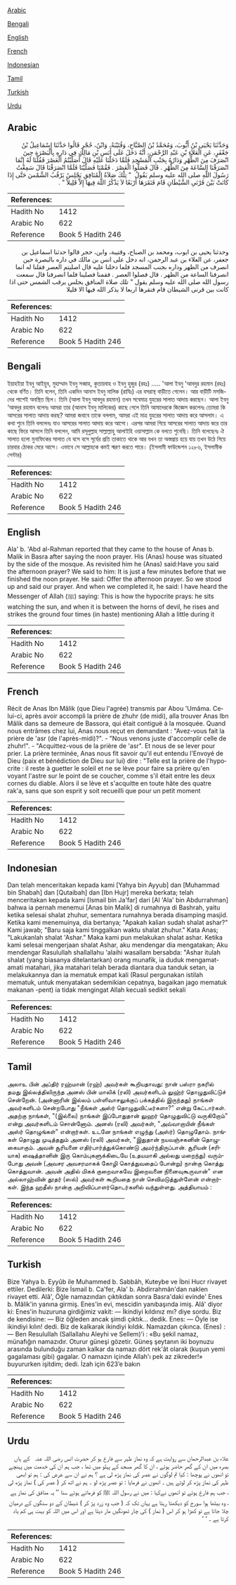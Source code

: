 [Arabic](#arabic)

[Bengali](#bengali)

[English](#english)

[French](#french)

[Indonesian](#indonesian)

[Tamil](#tamil)

[Turkish](#turkish)

[Urdu](#urdu)

## Arabic


<div dir="rtl" lang="ar" style={{fontSize:'larger',backgroundColor:'#f8f9fa',padding:20}}>
وَحَدَّثَنَا يَحْيَى بْنُ أَيُّوبَ، وَمُحَمَّدُ بْنُ الصَّبَّاحِ، وَقُتَيْبَةُ، وَابْنُ، حُجْرٍ قَالُوا حَدَّثَنَا إِسْمَاعِيلُ بْنُ جَعْفَرٍ، عَنِ الْعَلاَءِ بْنِ عَبْدِ الرَّحْمَنِ، أَنَّهُ دَخَلَ عَلَى أَنَسِ بْنِ مَالِكٍ فِي دَارِهِ بِالْبَصْرَةِ حِينَ انْصَرَفَ مِنَ الظُّهْرِ وَدَارُهُ بِجَنْبِ الْمَسْجِدِ فَلَمَّا دَخَلْنَا عَلَيْهِ قَالَ أَصَلَّيْتُمُ الْعَصْرَ فَقُلْنَا لَهُ إِنَّمَا انْصَرَفْنَا السَّاعَةَ مِنَ الظُّهْرِ ‏.‏ قَالَ فَصَلُّوا الْعَصْرَ ‏.‏ فَقُمْنَا فَصَلَّيْنَا فَلَمَّا انْصَرَفْنَا قَالَ سَمِعْتُ رَسُولَ اللَّهِ صلى الله عليه وسلم يَقُولُ ‏ "‏ تِلْكَ صَلاَةُ الْمُنَافِقِ يَجْلِسُ يَرْقُبُ الشَّمْسَ حَتَّى إِذَا كَانَتْ بَيْنَ قَرْنَىِ الشَّيْطَانِ قَامَ فَنَقَرَهَا أَرْبَعًا لاَ يَذْكُرُ اللَّهَ فِيهَا إِلاَّ قَلِيلاً ‏"‏ ‏.‏
</div>
<div style={{backgroundColor:'#f8f9fa',padding:20, marginBottom: 10}}><table> <thead> <tr> <th>References:</th> <th></th> </tr> </thead> <tbody><tr><td>Hadith No</td><td>1412</td></tr><tr><td>Arabic No</td><td>622</td></tr><tr><td>Reference</td><td>Book 5 Hadith 246</td></tr></tbody></table></div>


<div dir="rtl" lang="ar" style={{fontSize:'larger',backgroundColor:'#f8f9fa',padding:20}}>
وحدثنا يحيى بن ايوب، ومحمد بن الصباح، وقتيبة، وابن، حجر قالوا حدثنا اسماعيل بن جعفر، عن العلاء بن عبد الرحمن، انه دخل على انس بن مالك في داره بالبصرة حين انصرف من الظهر وداره بجنب المسجد فلما دخلنا عليه قال اصليتم العصر فقلنا له انما انصرفنا الساعة من الظهر . قال فصلوا العصر . فقمنا فصلينا فلما انصرفنا قال سمعت رسول الله صلى الله عليه وسلم يقول " تلك صلاة المنافق يجلس يرقب الشمس حتى اذا كانت بين قرنى الشيطان قام فنقرها اربعا لا يذكر الله فيها الا قليلا
</div>
<div style={{backgroundColor:'#f8f9fa',padding:20, marginBottom: 10}}><table> <thead> <tr> <th>References:</th> <th></th> </tr> </thead> <tbody><tr><td>Hadith No</td><td>1412</td></tr><tr><td>Arabic No</td><td>622</td></tr><tr><td>Reference</td><td>Book 5 Hadith 246</td></tr></tbody></table></div>

## Bengali


<div dir="ltr" lang="bn" style={{fontSize:'larger',backgroundColor:'#f8f9fa',padding:20}}>
ইয়াহইয়া ইবনু আইয়ুব, মুহাম্মাদ ইবনু সব্বাহ, কুতায়বাহ ও ইবনু হুজুর (রহঃ) ..... 'আলা ইবনু 'আবদুর রহমান (রহঃ) থেকে বর্ণিত। তিনি বলেন, তিনি একদিন আনাস ইবনু মালিক (রাযিঃ) এর বসরাস্থ বাড়ীতে গেলেন। আর বাড়ীটি মসজিদের পাশেই অবস্থিত ছিল। তিনি (আলা ইবনু আবদুর রহমান) তখন সবেমাত্র যুহরের সালাত আদায় করছেন। আলা ইবনু ‘আবদুর রহমান বলেনঃ আমরা তার (আনাস ইবনু মালিকের) কাছে গেলে তিনি আমাদেরকে জিজ্ঞেস করলেনঃ তোমরা কি আসরের সালাত আদায় করছ? আমরা জবাবে তাকে বললাম, আমরা এই মাত্র যুহরের সালাত আদায় করে আসলাম। এ কথা শুনে তিনি বললেনঃ যাও আসরের সালাত আদায় করে আসো। এরপর আমরা গিয়ে আসরের সালাত আদায় করে তার কাছে ফিরে আসলে তিনি বললেন, আমি রসূলুল্লাহ সাল্লাল্লাহু আলাইহি ওয়াসাল্লাম কে বলতে শুনেছি। তিনি বলেছেনঃ ঐ সালাত হলো মুনাফিকের সালাত যে বসে বসে সূর্যের প্রতি তাকাতে থাকে আর যখন তা অস্তপ্রায় হয়ে যায় তখন উঠে গিয়ে চারবার ঠোকর মেরে আসে। এভাবে সে আল্লাহকে কমই স্মরণ করতে পারে। (ইসলামী ফাউন্ডেশন ১২৮৬, ইসলামীক সেন্টার)
</div>
<div style={{backgroundColor:'#f8f9fa',padding:20, marginBottom: 10}}><table> <thead> <tr> <th>References:</th> <th></th> </tr> </thead> <tbody><tr><td>Hadith No</td><td>1412</td></tr><tr><td>Arabic No</td><td>622</td></tr><tr><td>Reference</td><td>Book 5 Hadith 246</td></tr></tbody></table></div>

## English


<div dir="ltr" lang="en" style={{fontSize:'larger',backgroundColor:'#f8f9fa',padding:20}}>
Ala' b. 'Abd al-Rahman reported that they came to the house of Anas b. Malik in Basra after saying the noon prayer. His (Anas) house was situated by the side of the mosque. As revisited him he (Anas) said:Have you said the afternoon prayer? We said to him: It is just a few minutes before that we finished the noon prayer. He said: Offer the afternoon prayer. So we stood up and said our prayer. And when we completed it, he said: I have heard the Messenger of Allah (ﷺ) saying: This is how the hypocrite prays: he sits watching the sun, and when it is between the horns of devil, he rises and strikes the ground four times (in haste) mentioning Allah a little during it
</div>
<div style={{backgroundColor:'#f8f9fa',padding:20, marginBottom: 10}}><table> <thead> <tr> <th>References:</th> <th></th> </tr> </thead> <tbody><tr><td>Hadith No</td><td>1412</td></tr><tr><td>Arabic No</td><td>622</td></tr><tr><td>Reference</td><td>Book 5 Hadith 246</td></tr></tbody></table></div>

## French


<div dir="ltr" lang="fr" style={{fontSize:'larger',backgroundColor:'#f8f9fa',padding:20}}>
Récit de Anas Ibn Mâlik (que Dieu l'agrée) transmis par Abou 'Umâma. Celui-ci, après avoir accompli la prière de zhuhr (de midi), alla trouver Anas Ibn Mâlik dans sa demeure de Bassora, qui était contiguë à la mosquée. Quand nous entrâmes chez lui, Anas nous reçut en demandant : "Avez-vous fait la prière de 'asr (de l'après-midi)?". - "Nous venons juste d'accomplir celle de zhuhr!". - "Acquittez-vous de la prière de 'asr". Et nous de se lever pour prier. La prière terminée, Anas nous fit savoir qu'il eut entendu l'Envoyé de Dieu (paix et bénédiction de Dieu sur lui) dire : "Telle est la prière de l'hypocrite : il reste à guetter le soleil et ne se lève pour faire sa prière qu'en voyant l'astre sur le point de se coucher, comme s'il était entre les deux cornes du diable. Alors il se lève et s'acquitte en toute hâte des quatre rak'a, sans que son esprit y soit recueilli que pour un petit moment
</div>
<div style={{backgroundColor:'#f8f9fa',padding:20, marginBottom: 10}}><table> <thead> <tr> <th>References:</th> <th></th> </tr> </thead> <tbody><tr><td>Hadith No</td><td>1412</td></tr><tr><td>Arabic No</td><td>622</td></tr><tr><td>Reference</td><td>Book 5 Hadith 246</td></tr></tbody></table></div>

## Indonesian


<div dir="ltr" lang="id" style={{fontSize:'larger',backgroundColor:'#f8f9fa',padding:20}}>
Dan telah menceritakan kepada kami [Yahya bin Ayyub] dan [Muhammad bin Shabah] dan [Qutaibah] dan [Ibn Hujr] mereka berkata; telah menceritakan kepada kami [Ismail bin Ja'far] dari [Al 'Ala' bin Abdurrahman] bahwa ia pernah menemui [Anas bin Malik] di rumahnya di Bashrah, yaitu ketika selesai shalat zhuhur, sementara rumahnya berada disamping masjid. Ketika kami menemuinya, dia bertanya; "Apakah kalian sudah shalat ashar?" Kami jawab; "Baru saja kami tinggalkan waktu shalat zhuhur." Kata Anas; "Lakukanlah shalat 'Ashar." Maka kami pun melakukan shalat ashar. Ketika kami selesai mengerjaan shalat Ashar, aku mendengar dia mengatakan; Aku mendengar Rasulullah shallallahu 'alaihi wasallam bersabda: "Ashar itulah shalat (yang biasanya ditelantarkan) orang munafik, ia duduk mengamat-amati matahari, jika matahari telah berada diantara dua tanduk setan, ia melakukannya dan ia mematuk empat kali (Rasul pergunakan istilah mematuk, untuk menyatakan sedemikian cepatnya, bagaikan jago mematuk makanan -pent) ia tidak mengingat Allah kecuali sedikit sekali
</div>
<div style={{backgroundColor:'#f8f9fa',padding:20, marginBottom: 10}}><table> <thead> <tr> <th>References:</th> <th></th> </tr> </thead> <tbody><tr><td>Hadith No</td><td>1412</td></tr><tr><td>Arabic No</td><td>622</td></tr><tr><td>Reference</td><td>Book 5 Hadith 246</td></tr></tbody></table></div>

## Tamil


<div dir="ltr" lang="ta" style={{fontSize:'larger',backgroundColor:'#f8f9fa',padding:20}}>
அலாஉ பின் அப்திர் ரஹ்மான் (ரஹ்) அவர்கள் கூறியதாவது: நான் பஸ்ரா நகரில் தமது இல்லத்திலிருந்த அனஸ் பின் மாலிக் (ரலி) அவர்களிடம் லுஹ்ர் தொழுதுவிட்டுச் சென்றேன். (அன்னாரின் இல்லம் பள்ளிவாசலுக்குப் பக்கத்தில் இருந்தது) நாங்கள் அவர்களிடம் சென்றபோது "நீங்கள் அஸ்ர் தொழுதுவிட்டீர்களா?" என்று கேட்டார்கள். அதற்கு நாங்கள், "(இல்லை) நாங்கள் இப்போதுதான் லுஹர் தொழுதுவிட்டு வருகிறோம்" என்று அவர்களிடம் சொன்னோம். அனஸ் (ரலி) அவர்கள், "அவ்வாறாயின் நீங்கள் அஸ்ர் தொழுங்கள்" என்றார்கள். உடனே நாங்கள் எழுந்து (அஸ்ர்) தொழுதோம். நாங்கள் தொழுது முடித்ததும் அனஸ் (ரலி) அவர்கள், "இதுதான் நயவஞ்சகனின் தொழுகையாகும். அவன் சூரியனை எதிர்பார்த்துக்கொண்டு அமர்ந்திருப்பான். சூரியன் (சரியாக) ஷைத்தானின் இரு கொம்புகளுக்கிடையே (உதயமாகி அல்லது மறைந்து) வரும்போது அவன் (அவசர அவசரமாகக் கோழி கொத்துவதைப் போன்று) நான்கு கொத்து கொத்துவான். அவன் அதில் மிகக் குறைவாகவே இறைவனை நினைவுகூருவான்" என அல்லாஹ்வின் தூதர் (ஸல்) அவர்கள் கூறியதை நான் செவிமடுத்துள்ளேன் என்றார்கள். இந்த ஹதீஸ் நான்கு அறிவிப்பாளர்தொடர்களில் வந்துள்ளது. அத்தியாயம் :
</div>
<div style={{backgroundColor:'#f8f9fa',padding:20, marginBottom: 10}}><table> <thead> <tr> <th>References:</th> <th></th> </tr> </thead> <tbody><tr><td>Hadith No</td><td>1412</td></tr><tr><td>Arabic No</td><td>622</td></tr><tr><td>Reference</td><td>Book 5 Hadith 246</td></tr></tbody></table></div>

## Turkish


<div dir="ltr" lang="tr" style={{fontSize:'larger',backgroundColor:'#f8f9fa',padding:20}}>
Bize Yahya b. Eyyûb ile Muhammed b. Sabbâh, Kuteybe ve İbni Hucr rivayet ettiler. Dedilerki: Bize İsmail b. Ca'fer, Ala' b. Abdirrahmân'dan naklen rivayet etti. Alâ', Öğle namazından çıktıkdan sonra Basra'daki evinde' Enes b. Mâlik'in yanına girmiş. Enes'in evi, mescidin yanıbaşında imiş. Alâ' diyor ki: Enes'in huzuruna girdiğimiz vakit: — İkindiyi kıldınız mı? diye sordu. Biz de kendisine: — Biz öğleden ancak şimdi çıktık... dedik. Enes: — Öyle ise ikindiyi kılın! dedi. Biz de kalkarak ikindiyi kıldık. Namazdan çıkınca. (Enes) : — Ben Resulullah (Sallallahu Aleyhi ve Sellem)'i : «Bu şekil namaz, münafığın namazıdır. Oturur güneşi gözetir. Güneş şeytanın iki boynuzu arasında bulunduğu zaman kalkar da namazı dört rek'ât olarak (kuşun yemi gagalaması gibi) gagalar. O namazın içinde Allah'ı pek az zikreder!» buyururken işitdim; dedi. İzah için 623’e bakın
</div>
<div style={{backgroundColor:'#f8f9fa',padding:20, marginBottom: 10}}><table> <thead> <tr> <th>References:</th> <th></th> </tr> </thead> <tbody><tr><td>Hadith No</td><td>1412</td></tr><tr><td>Arabic No</td><td>622</td></tr><tr><td>Reference</td><td>Book 5 Hadith 246</td></tr></tbody></table></div>

## Urdu


<div dir="rtl" lang="ur" style={{fontSize:'larger',backgroundColor:'#f8f9fa',padding:20}}>
علاء بن عبدالرحمان سے روایت ہے کہ وہ نماز ظہر سے فارغ ہو کر حضرت انس ‌رضی ‌اللہ ‌عنہ ‌ ‌ کے ہاں بصرہ میں ان کے گھر حاضر ہوئے ، ان کا گھر مسجد کے پہلو میں تھا ، جب ہم ان کی خدمت میں پہنچے تو انھوں نے پوچھا : کیا تم لوگوں نے عصر کی نماز پڑھ لی ہے ؟ ہم نے ان سے عرض کی : ہم تو ابھی ظہر کی نماز پڑھ کر لوٹے ہیں ۔ انھوں نے فرمایا : تو عصر پڑھ لو ۔ ہم نے اٹھ کر ( عصر کی ) نماز پڑھ لی ، جب ہم فارغ ہوئے تو انھوں نےکہا : میں نے رسول اللہ ﷺ کو فرماتے ہوئے سنا ’’ یہ منافق کی نماز ہے ، وہ بیٹھا ہوا سورج کو دیکھتا رہتا ہے یہاں تک کہ ( جب وہ زرد پڑ کر ) شیطان کے دو سنگوں کے درمیان چلا جاتا ہے تو کھڑا ہو کر اس ( نماز ) کی چار ٹھونگیں مار دیتا ہے اور اس میں اللہ کو بہت ہی کم یاد کرتا ہے ۔ ‘ ‘
</div>
<div style={{backgroundColor:'#f8f9fa',padding:20, marginBottom: 10}}><table> <thead> <tr> <th>References:</th> <th></th> </tr> </thead> <tbody><tr><td>Hadith No</td><td>1412</td></tr><tr><td>Arabic No</td><td>622</td></tr><tr><td>Reference</td><td>Book 5 Hadith 246</td></tr></tbody></table></div>